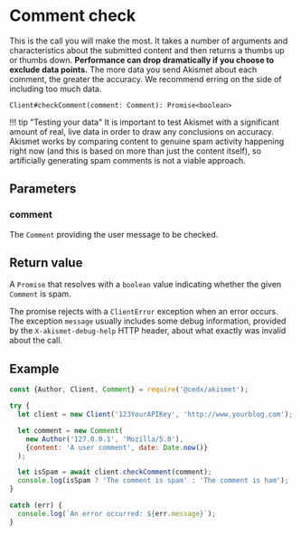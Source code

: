 # Comment check
This is the call you will make the most. It takes a number of arguments and characteristics about the submitted content and then returns a thumbs up or thumbs down. **Performance can drop dramatically if you choose to exclude data points.** The more data you send Akismet about each comment, the greater the accuracy. We recommend erring on the side of including too much data.

```
Client#checkComment(comment: Comment): Promise<boolean>
```

!!! tip "Testing your data"
    It is important to test Akismet with a significant amount of real, live data in order to draw any conclusions on accuracy.
    Akismet works by comparing content to genuine spam activity happening right now (and this is based on more than just the content itself),
    so artificially generating spam comments is not a viable approach.

## Parameters

### comment
The `Comment` providing the user message to be checked.

## Return value
A `Promise` that resolves with a `boolean` value indicating whether the given `Comment` is spam.

The promise rejects with a `ClientError` exception when an error occurs.
The exception `message` usually includes some debug information, provided by the `X-akismet-debug-help` HTTP header, about what exactly was invalid about the call.

## Example

```js
const {Author, Client, Comment} = require('@cedx/akismet');

try {
  let client = new Client('123YourAPIKey', 'http://www.yourblog.com');

  let comment = new Comment(
    new Author('127.0.0.1', 'Mozilla/5.0'),
    {content: 'A user comment', date: Date.now()}
  );

  let isSpam = await client.checkComment(comment);
  console.log(isSpam ? 'The comment is spam' : 'The comment is ham');
}

catch (err) {
  console.log(`An error occurred: ${err.message}`);
}
```
